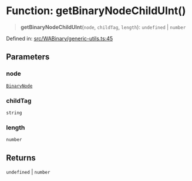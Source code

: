 # Function: getBinaryNodeChildUInt()

> **getBinaryNodeChildUInt**(`node`, `childTag`, `length`): `undefined` \| `number`

Defined in: [src/WABinary/generic-utils.ts:45](https://github.com/Fokusdotid/Baileys/blob/8399cb6fd4e55090cdf57b06ffaae3e8a88880fe/src/WABinary/generic-utils.ts#L45)

## Parameters

### node

[`BinaryNode`](../type-aliases/BinaryNode.md)

### childTag

`string`

### length

`number`

## Returns

`undefined` \| `number`
